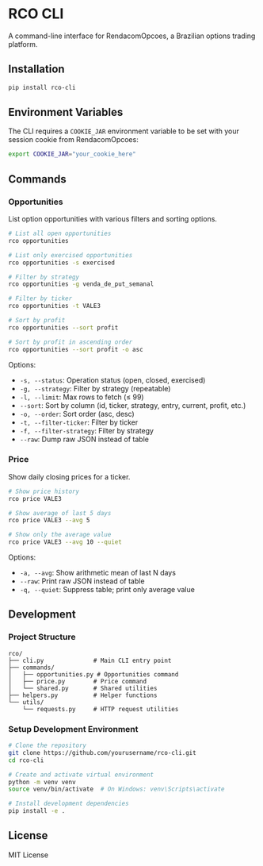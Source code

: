 # RCO CLI

A command-line interface for RendacomOpcoes, a Brazilian options trading platform.

## Installation

```bash
pip install rco-cli
```

## Environment Variables

The CLI requires a `COOKIE_JAR` environment variable to be set with your session cookie from RendacomOpcoes:

```bash
export COOKIE_JAR="your_cookie_here"
```

## Commands

### Opportunities

List option opportunities with various filters and sorting options.

```bash
# List all open opportunities
rco opportunities

# List only exercised opportunities
rco opportunities -s exercised

# Filter by strategy
rco opportunities -g venda_de_put_semanal

# Filter by ticker
rco opportunities -t VALE3

# Sort by profit
rco opportunities --sort profit

# Sort by profit in ascending order
rco opportunities --sort profit -o asc
```

Options:
- `-s, --status`: Operation status (open, closed, exercised)
- `-g, --strategy`: Filter by strategy (repeatable)
- `-l, --limit`: Max rows to fetch (≤ 99)
- `--sort`: Sort by column (id, ticker, strategy, entry, current, profit, etc.)
- `-o, --order`: Sort order (asc, desc)
- `-t, --filter-ticker`: Filter by ticker
- `-f, --filter-strategy`: Filter by strategy
- `--raw`: Dump raw JSON instead of table

### Price

Show daily closing prices for a ticker.

```bash
# Show price history
rco price VALE3

# Show average of last 5 days
rco price VALE3 --avg 5

# Show only the average value
rco price VALE3 --avg 10 --quiet
```

Options:
- `-a, --avg`: Show arithmetic mean of last N days
- `--raw`: Print raw JSON instead of table
- `-q, --quiet`: Suppress table; print only average value

## Development

### Project Structure

```
rco/
├── cli.py              # Main CLI entry point
├── commands/
│   ├── opportunities.py # Opportunities command
│   ├── price.py        # Price command
│   └── shared.py       # Shared utilities
├── helpers.py          # Helper functions
└── utils/
    └── requests.py     # HTTP request utilities
```

### Setup Development Environment

```bash
# Clone the repository
git clone https://github.com/yourusername/rco-cli.git
cd rco-cli

# Create and activate virtual environment
python -m venv venv
source venv/bin/activate  # On Windows: venv\Scripts\activate

# Install development dependencies
pip install -e .
```

## License

MIT License
